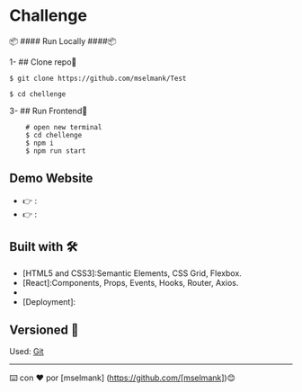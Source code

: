 # Challenge

📦  #### Run Locally ####📦
                                                              
1- ## Clone repo🚀

    $ git clone https://github.com/mselmank/Test

    $ cd chellenge

          
3- ## Run Frontend🚀          
          
        # open new terminal
        $ cd chellenge
        $ npm i
        $ npm run start  
          
        
          
## Demo Website
 
  *  👉  : 
  * 👉 :                  

## Built with 🛠️

* [HTML5 and CSS3]:Semantic Elements, CSS Grid, Flexbox.
* [React]:Components, Props, Events, Hooks, Router, Axios.
* [Development]: ESLint,Babel,Git,Github.
* [Deployment]: 
  

## Versioned 📌

Used: [Git](https://git-scm.com/docs)

---
⌨️ con ❤️ por [mselmank] (https://github.com/[mselmank])😊


